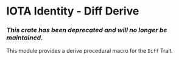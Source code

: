 IOTA Identity - Diff Derive
===

### _This crate has been deprecated and will no longer be maintained._

This module provides a derive procedural macro for the `Diff` Trait. 
